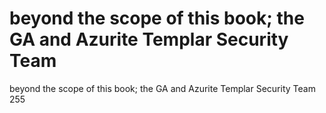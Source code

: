 # beyond the scope of this book; the GA and Azurite Templar Security Team

beyond the scope of this book; the GA and Azurite Templar Security Team
255